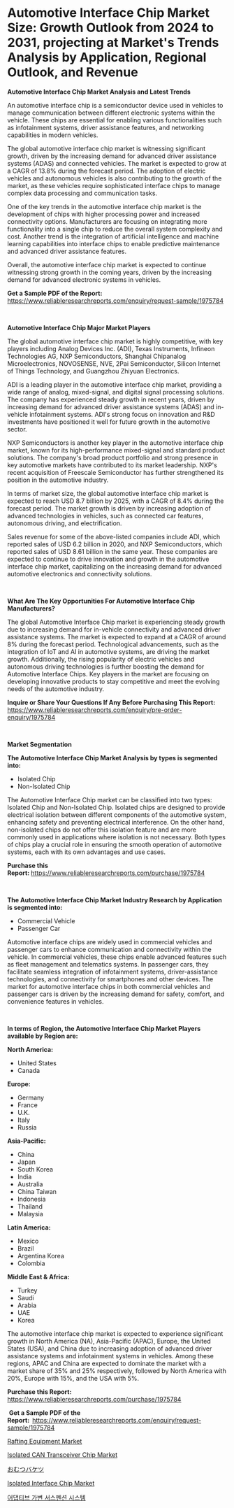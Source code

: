 <p><h1>Automotive Interface Chip Market Size: Growth Outlook from 2024 to 2031, projecting at Market's Trends Analysis by Application, Regional Outlook, and Revenue</h1></p><p><strong>Automotive Interface Chip Market Analysis and Latest Trends</strong></p>
<p><p>An automotive interface chip is a semiconductor device used in vehicles to manage communication between different electronic systems within the vehicle. These chips are essential for enabling various functionalities such as infotainment systems, driver assistance features, and networking capabilities in modern vehicles.</p><p>The global automotive interface chip market is witnessing significant growth, driven by the increasing demand for advanced driver assistance systems (ADAS) and connected vehicles. The market is expected to grow at a CAGR of 13.8% during the forecast period. The adoption of electric vehicles and autonomous vehicles is also contributing to the growth of the market, as these vehicles require sophisticated interface chips to manage complex data processing and communication tasks.</p><p>One of the key trends in the automotive interface chip market is the development of chips with higher processing power and increased connectivity options. Manufacturers are focusing on integrating more functionality into a single chip to reduce the overall system complexity and cost. Another trend is the integration of artificial intelligence and machine learning capabilities into interface chips to enable predictive maintenance and advanced driver assistance features.</p><p>Overall, the automotive interface chip market is expected to continue witnessing strong growth in the coming years, driven by the increasing demand for advanced electronic systems in vehicles.</p></p>
<p><strong>Get a Sample PDF of the Report:&nbsp;</strong> <a href="https://www.reliableresearchreports.com/enquiry/request-sample/1975784">https://www.reliableresearchreports.com/enquiry/request-sample/1975784</a></p>
<p>&nbsp;</p>
<p><strong>Automotive Interface Chip Major Market Players</strong></p>
<p><p>The global automotive interface chip market is highly competitive, with key players including Analog Devices Inc. (ADI), Texas Instruments, Infineon Technologies AG, NXP Semiconductors, Shanghai Chipanalog Microelectronics, NOVOSENSE, NVE, 2Pai Semiconductor, Silicon Internet of Things Technology, and Guangzhou Zhiyuan Electronics.</p><p>ADI is a leading player in the automotive interface chip market, providing a wide range of analog, mixed-signal, and digital signal processing solutions. The company has experienced steady growth in recent years, driven by increasing demand for advanced driver assistance systems (ADAS) and in-vehicle infotainment systems. ADI's strong focus on innovation and R&D investments have positioned it well for future growth in the automotive sector.</p><p>NXP Semiconductors is another key player in the automotive interface chip market, known for its high-performance mixed-signal and standard product solutions. The company's broad product portfolio and strong presence in key automotive markets have contributed to its market leadership. NXP's recent acquisition of Freescale Semiconductor has further strengthened its position in the automotive industry.</p><p>In terms of market size, the global automotive interface chip market is expected to reach USD 8.7 billion by 2025, with a CAGR of 8.4% during the forecast period. The market growth is driven by increasing adoption of advanced technologies in vehicles, such as connected car features, autonomous driving, and electrification.</p><p>Sales revenue for some of the above-listed companies include ADI, which reported sales of USD 6.2 billion in 2020, and NXP Semiconductors, which reported sales of USD 8.61 billion in the same year. These companies are expected to continue to drive innovation and growth in the automotive interface chip market, capitalizing on the increasing demand for advanced automotive electronics and connectivity solutions.</p></p>
<p>&nbsp;</p>
<p><strong>What Are The Key Opportunities For Automotive Interface Chip Manufacturers?</strong></p>
<p><p>The global Automotive Interface Chip market is experiencing steady growth due to increasing demand for in-vehicle connectivity and advanced driver assistance systems. The market is expected to expand at a CAGR of around 8% during the forecast period. Technological advancements, such as the integration of IoT and AI in automotive systems, are driving the market growth. Additionally, the rising popularity of electric vehicles and autonomous driving technologies is further boosting the demand for Automotive Interface Chips. Key players in the market are focusing on developing innovative products to stay competitive and meet the evolving needs of the automotive industry.</p></p>
<p><strong>Inquire or Share Your Questions If Any Before Purchasing This Report:</strong> <a href="https://www.reliableresearchreports.com/enquiry/pre-order-enquiry/1975784">https://www.reliableresearchreports.com/enquiry/pre-order-enquiry/1975784</a></p>
<p>&nbsp;</p>
<p><strong>Market Segmentation</strong></p>
<p><strong>The Automotive Interface Chip Market Analysis by types is segmented into:</strong></p>
<p><ul><li>Isolated Chip</li><li>Non-Isolated Chip</li></ul></p>
<p><p>The Automotive Interface Chip market can be classified into two types: Isolated Chip and Non-Isolated Chip. Isolated chips are designed to provide electrical isolation between different components of the automotive system, enhancing safety and preventing electrical interference. On the other hand, non-isolated chips do not offer this isolation feature and are more commonly used in applications where isolation is not necessary. Both types of chips play a crucial role in ensuring the smooth operation of automotive systems, each with its own advantages and use cases.</p></p>
<p><strong>Purchase this Report:&nbsp;</strong><a href="https://www.reliableresearchreports.com/purchase/1975784">https://www.reliableresearchreports.com/purchase/1975784</a></p>
<p>&nbsp;</p>
<p><strong>The Automotive Interface Chip Market Industry Research by Application is segmented into:</strong></p>
<p><ul><li>Commercial Vehicle</li><li>Passenger Car</li></ul></p>
<p><p>Automotive interface chips are widely used in commercial vehicles and passenger cars to enhance communication and connectivity within the vehicle. In commercial vehicles, these chips enable advanced features such as fleet management and telematics systems. In passenger cars, they facilitate seamless integration of infotainment systems, driver-assistance technologies, and connectivity for smartphones and other devices. The market for automotive interface chips in both commercial vehicles and passenger cars is driven by the increasing demand for safety, comfort, and convenience features in vehicles.</p></p>
<p>&nbsp;</p>
<p><strong>In terms of Region, the Automotive Interface Chip Market Players available by Region are:</strong></p>
<p>
    <p> <strong> North America: </strong>
        <ul>
            <li>United States</li>
            <li>Canada</li>
        </ul>
        </p> 
    <p> <strong> Europe: </strong>
        <ul>
            <li>Germany</li>
            <li>France</li>
            <li>U.K.</li>
            <li>Italy</li>
            <li>Russia</li>
        </ul>
        </p> 
    <p> <strong> Asia-Pacific: </strong>
        <ul>
            <li>China</li>
            <li>Japan</li>
            <li>South Korea</li>
            <li>India</li>
            <li>Australia</li>
            <li>China Taiwan</li>
            <li>Indonesia</li>
            <li>Thailand</li>
            <li>Malaysia</li>
        </ul>
        </p> 
    <p> <strong> Latin America: </strong>
        <ul>
            <li>Mexico</li>
            <li>Brazil</li>
            <li>Argentina Korea</li>
            <li>Colombia</li>
        </ul>
        </p> 
    <p> <strong> Middle East & Africa: </strong>
        <ul>
            <li>Turkey</li>
            <li>Saudi</li>
            <li>Arabia</li>
            <li>UAE</li>
            <li>Korea</li>
        </ul>
    </p>
    </p>
<p><p>The automotive interface chip market is expected to experience significant growth in North America (NA), Asia-Pacific (APAC), Europe, the United States (USA), and China due to increasing adoption of advanced driver assistance systems and infotainment systems in vehicles. Among these regions, APAC and China are expected to dominate the market with a market share of 35% and 25% respectively, followed by North America with 20%, Europe with 15%, and the USA with 5%.</p></p>
<p><strong>Purchase this Report: </strong><a href="https://www.reliableresearchreports.com/purchase/1975784">https://www.reliableresearchreports.com/purchase/1975784</a></p>
<p>&nbsp;<strong>Get a Sample PDF of the Report:&nbsp;&nbsp;</strong><a href="https://www.reliableresearchreports.com/enquiry/request-sample/1975784">https://www.reliableresearchreports.com/enquiry/request-sample/1975784</a></p>
<p><strong></strong></p>
<p><p><a href="https://issuu.com/reportprime-2/docs/rafting-equipment-market-size-2030.pptx">Rafting Equipment Market</a></p><p><a href="https://github.com/jodemen/Market-Research-Report-List-2/blob/main/isolated-can-transceiver-chip-market.md">Isolated CAN Transceiver Chip Market</a></p><p><a href="https://github.com/EthanMorar2011/Market-Research-Report-List-1/blob/main/483924514095.md">おむつバケツ</a></p><p><a href="https://github.com/Sarissaschmalingtr6fz2739/Market-Research-Report-List-1/blob/main/isolated-interface-chip-market.md">Isolated Interface Chip Market</a></p><p><a href="https://github.com/plelbej847484502/Market-Research-Report-List-1/blob/main/481273513151.md">어댑티브 가변 서스펜션 시스템</a></p></p>
